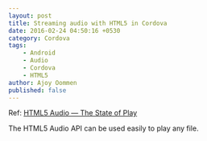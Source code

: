 ```yaml
---
layout: post
title: Streaming audio with HTML5 in Cordova
date: 2016-02-24 04:50:16 +0530
category: Cordova
tags:
    - Android
    - Audio
    - Cordova
    - HTML5
author: Ajoy Oommen
published: false
---
```

Ref: [HTML5 Audio — The State of Play](http://html5doctor.com/html5-audio-the-state-of-play/)

The HTML5 Audio API can be used easily to play any file.